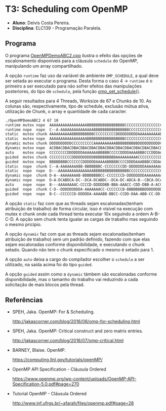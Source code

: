 # T3: Scheduling com OpenMP

-   **Aluno**: Deivis Costa Pereira.
-   **Disciplina**: ELC139 - Programação Paralela.

## Programa

O programa [OpenMPDemoABC2.cpp](https://github.com/elc139/t3-oscaruno/blob/master/OpenMPDemoABC2.cpp) ilustra o efeito das opções de escalonamento disponíveis para a cláusula `schedule` do OpenMP, manipulando um array compartilhado.

A opção `runtime` faz uso da variável de ambiente `OMP_SCHEDULE`, a qual deve ser setada ao executar o programa. Desta forma o caso 4 -> `runtime` é o primeiro a ser executado para não sofrer efeitos das manipulações posteriores, do tipo de `schedule`, pela função [omp_set_schedule()](https://computing.llnl.gov/tutorials/openMP/#OMP_SET_SCHEDULE).

A seguir resultados para 4 Threads, Worksize de 67 e Chunks de 10. As colunas são, respectivamente, tipo de schedule, exclusão mútua ativa, utilização de Chunk, o array e quantidade de cada caracter.

``` bash
./OpenMPDemoABC2 4 67 10
runtime mutex nope  AAAAAAAAAAAAAAAAABBBBBBBBBBBBBBBBBCCCCCCCCCCCCCCCCCDDDDDDDDDDDDDDDD A=17 B=17 C=17 D=16 
runtime nope  nope  C--A-AAAAAAAAAAAAAAABBBBBBBBBBBBBBBBCCCCCCCCCCCCCCCCDDDDDDDDDDDDDDD A=16 B=16 C=17 D=15 
static  mutex chunk AAAAAAAAAABBBBBBBBBBCCCCCCCCCCDDDDDDDDDDAAAAAAAAAABBBBBBBBBBCCCCCCC A=20 B=20 C=17 D=10 
static  mutex nope  AAAAAAAAAAAAAAAAABBBBBBBBBBBBBBBBBCCCCCCCCCCCCCCCCCDDDDDDDDDDDDDDDD A=17 B=17 C=17 D=16 
dynamic mutex chunk DDDDDDDDDDCCCCCCCCCCAAAAAAAAAABBBBBBBBBBDDDDDDDDDDCCCCCCCCCCAAAAAAA A=17 B=10 C=20 D=20 
dynamic mutex nope  ACDBACDBACDBACDBACDBACDBACDBACDBACDBACDBACDBACDBACDBACDBACDBACDBACD A=17 B=16 C=17 D=17 
auto    mutex nope  CCCCCCCCDDDDDDDAAAAAAABBBBBCCCCCDDDDAAAABBBCCCDDDAABBCCDABCDABCDABC A=16 B=13 C=21 D=17 
guided  mutex chunk CCCCCCCCCCDDDDDDDDDDBBBBBBBBBBAAAAAAAAAACCCCCCCCCCDDDDDDDDDDBBBBBBB A=10 B=17 C=20 D=20 
guided  mutex nope  BBBBBBBBCCCCCCCDDDDDDAAAAABBBBBCCCCDDDDAAABBBCCDDAABBCDABCDABCDABCD A=13 B=21 C=17 D=16 
static  nope  chunk C--A-AAAAAAAABB-BBBBBBBC-CCCCCCCCDD-DDDDDDDAAAAAAAAABBBBBBBBBCCCCCC A=18 B=18 C=16 D=9 
static  nope  nope  D---AAAAAAAAAAAAAAAABBBBBBBBBBBBBBBBCCCCCCCCCCCCCCCCDDDDDDDDDDDDDDD A=16 B=16 C=16 D=16 
dynamic nope  chunk D-A--AAAAAAAAB-BBBBBBBBCC-CCCCCCCD-DDDDDDDDAAAAAAAAABBBBBBBBBCCCCCC A=18 B=18 C=15 D=10 
dynamic nope  nope  D-A-DCABDCA-DC--DCA-DCABDC--DCA-DC-ADCA-B--CBCA-DCA-DCA-DCA-DCA-B-- A=13 B=5 C=15 D=14 
auto    nope  nope  B---AAAAAAAAC-CCCCD-DDDDDBB-BBA-AAACC-CDD-DBB-A-ACC-DB-A-DB---BA--- A=16 B=10 C=10 D=11 
guided  nope  chunk C-D--DDDDDDDDDA-AAAAAAACC-CCCCCCCB-BBBBBBBBDDDDDDDDDAAAAAAAAACCCCCC A=17 B=9 C=16 D=19 
guided  nope  nope  B-C--CCCCCCD-DDDDDA-AAAABB-BBCC-CCDD-DAA-ABB-CC-DD--BC--D-C-AC-DB-- A=9 B=9 C=16 D=13 
```

A opção `static` faz com que as threads sejam escalonadas(tenham atribuição de trabalho) de forma circular, isso é visível na execução com mutex e chunk onde cada thread tenta executar 10x seguindo a ordem A-B-C-D. A opção sem chunk tenta igualar as cargas de trabalho mas seguindo o mesmo pricípio.

A opção `dynamic` faz com que as threads sejam escalonadas(tenham atribuição de trabalho) sem um padrão definido, fazendo com que elas sejam escalonadas conforme disponibilidade, e executando o chunk setado. Quando não tem o chunk especificado o mesmo é setado para 1.

A opção `auto` deixa a cargo do compilador escolher o `schedule` a ser utilizado, na saída acima foi do tipo `guided`.

A opção `guided` assim como a `dynamic` támbem são escalonadas conforme disponibilidade, mas o tamanho do trabalho vai reduzindo a cada solicitação de mais blocos pela thread.

## Referências

- SPEH, Jaka. OpenMP: For & Scheduling.

    http://jakascorner.com/blog/2016/06/omp-for-scheduling.html

- SPEH, Jaka. OpenMP: Critical construct and zero matrix entries.

    http://jakascorner.com/blog/2016/07/omp-critical.html

- BARNEY, Blaise. OpenMP.

    https://computing.llnl.gov/tutorials/openMP/

- OpenMP API Specification - Cláusula Ordered

    https://www.openmp.org/wp-content/uploads/OpenMP-API-Specification-5.0.pdf#page=270

- Tutorial OpenMP - Cláusula Ordered

    http://www.inf.ufrgs.br/~afarah/files/openmp.pdf#page=28